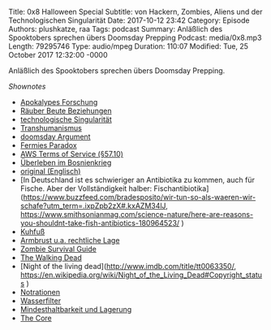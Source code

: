 Title: 0x8 Halloween Special 
Subtitle: von Hackern, Zombies, Aliens und der Technologischen Singularität
Date: 2017-10-12 23:42
Category: Episode
Authors: plushkatze, raa
Tags: podcast
Summary: Anläßlich des Spooktobers sprechen übers Doomsday Prepping
Podcast: media/0x8.mp3
Length: 79295746 
Type: audio/mpeg
Duration: 110:07
Modified: Tue, 25 October 2017 12:32:00 -0000

Anläßlich des Spooktobers sprechen übers Doomsday Prepping.

*Shownotes*

* [Apokalypes Forschung](https://www.livescience.com/57407-zombie-apocalypse-would-take-100-days.html)
* [Räuber Beute Beziehungen](https://de.wikipedia.org/wiki/Lotka-Volterra-Regeln)
* [technologische Singularität](https://de.wikipedia.org/wiki/Technologische_Singularit%C3%A4t)
* [Transhumanismus](https://de.wikipedia.org/wiki/Transhumanismus)
* [doomsday Argument](https://de.wikipedia.org/wiki/Doomsday-Argument)
* [Fermies Paradox](https://de.wikipedia.org/wiki/Fermi-Paradox)
* [AWS Terms of Service (§57.10)](https://aws.amazon.com/service-terms/) 
* [Überleben im Bosnienkrieg](http://www.zombie-apocalypse-store.de/ein-jahr-in-der-holle-uberleben-im-bosnienkrieg/) 
* [original (Englisch)](https://personalliberty.com/one-year-in-hell/)
* [In Deutschland ist es schwieriger an Antibiotika zu kommen, auch für Fische. Aber der Vollständigkeit halber: Fischantibiotika](https://www.buzzfeed.com/bradesposito/wir-tun-so-als-waeren-wir-schafe?utm_term=.ixpZpb2zX#.kxAZM34lJ, https://www.smithsonianmag.com/science-nature/here-are-reasons-you-shouldnt-take-fish-antibiotics-180964523/ )
* [Kuhfuß](https://de.wikipedia.org/wiki/Kuhfu%C3%9F_(Werkzeug) )
* [Armbrust u.a. rechtliche Lage](http://www.dsb.de/infothek/recht/waffenrecht/wichtigstes-zum-waffenrecht/ )
* [Zombie Survival Guide](https://en.wikipedia.org/wiki/The_Zombie_Survival_Guide )
* [The Walking Dead](http://www.imdb.com/title/tt1520211/ )
* [Night of the living dead](http://www.imdb.com/title/tt0063350/, https://en.wikipedia.org/wiki/Night_of_the_Living_Dead#Copyright_status )
* [Notrationen](http://survivalmesserguide.de/nrg-5-langzeitnahrung/ )
* [Wasserfilter](https://www.globetrotter.de/shop/care-plus-sawyer-sp128-blue-mini-filter-254045/)
* [Mindesthaltbarkeit und Lagerung](http://survival.4u.org/vorraete/monats-tonne.htm )
* [The Core](http://www.imdb.com/title/tt0298814 )






